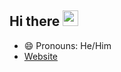 ## Hi there <a href="https://www.kurianbenoy.com/"><img src="https://media.giphy.com/media/hvRJCLFzcasrR4ia7z/giphy.gif" width="25px"></a>

- 😄 Pronouns: He/Him
- [Website](https://kurianbenoy.com/)

<!--
**kurianbenoy/kurianbenoy** is a ✨ _special_ ✨ repository because its `README.md` (this file) appears on your GitHub profile.

Here are some ideas to get you started:

- 🔭 I’m currently working on ...
- 🌱 I’m currently learning ...
- 👯 I’m looking to collaborate on ...
- 🤔 I’m looking for help with ...
- 💬 Ask me about ...
- 📫 How to reach me: ...
- 😄 Pronouns: ...
- ⚡ Fun fact: ...
-->
